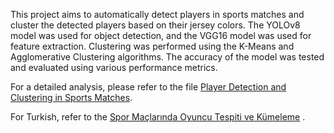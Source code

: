 This project aims to automatically detect players in sports matches and cluster the detected players based on their jersey colors. The YOLOv8 model was used for object detection, and the VGG16 model was used for feature extraction. Clustering was performed using the K-Means and Agglomerative Clustering algorithms. The accuracy of the model was tested and evaluated using various performance metrics.

For a detailed analysis, please refer to the file [Player Detection and Clustering in Sports Matches](PlayerDetectionAndClusteringInSportsMatches.pdf).

For Turkish, refer to the [Spor Maçlarında Oyuncu Tespiti ve Kümeleme](SporMaclarindaOyuncuTespitiveKumeleme.pdf) .
